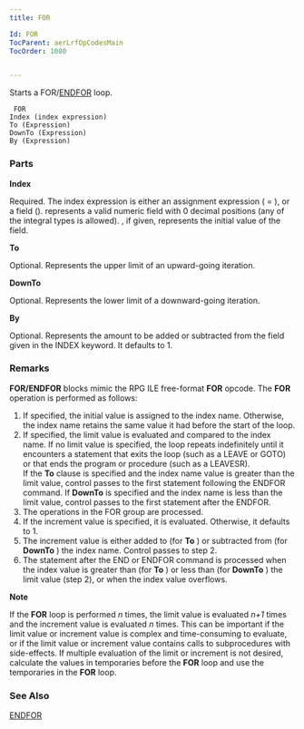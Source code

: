 ```yaml
---
title: FOR

Id: FOR
TocParent: aerLrfOpCodesMain
TocOrder: 1080


---
```


Starts a FOR/[ENDFOR](ENDFOR.html) loop.

```
 FOR
Index (index expression)
To (Expression)
DownTo (Expression)
By (Expression)
```

### Parts

**Index** 

Required. The index expression is either an assignment expression (<field> = <expression>), or a field (<field>). <field> represents a valid numeric field with 0 decimal positions (any of the integral types is allowed). <expression>, if given, represents the initial value of the field.


**To** 

Optional. Represents the upper limit of an upward-going iteration.


**DownTo** 

Optional. Represents the lower limit of a downward-going iteration.


**By** 

Optional. Represents the amount to be added or subtracted from the field given in the INDEX keyword. It defaults to 1.


### Remarks
**FOR/ENDFOR** blocks mimic the RPG ILE free-format **FOR** opcode. The **FOR** operation is performed as follows: 

1. If specified, the initial value is assigned to the index name.  Otherwise,
                the index name retains the same value it had before the start of the loop.
2. If specified, the limit value is evaluated and compared to the index name. 
                If no limit value is specified, the loop repeats indefinitely until it
                encounters a statement that exits the loop (such as a LEAVE or GOTO) or that
                ends the program or procedure (such as a LEAVESR).
                <br />
                If the **To**  clause is specified and the index name value
                is greater than the limit value, control passes to the first statement
                following the ENDFOR command.  If **DownTo** 
                is specified and the index name is less than the limit value, control passes to
                the first statement after the ENDFOR.
3. The operations in the
                FOR group are processed.
4. If the increment value is specified, it is evaluated.  Otherwise, it
                defaults to 1.
5. The increment value is either added to (for **To** ) or subtracted
                from (for **DownTo** ) the index name.  Control passes to
                step 2.
6. The statement after the END or ENDFOR command is processed when the index
                value is greater than (for **To** ) or less than (for **DownTo** )
                the limit value (step 2), or when the index value overflows.

**Note** 

If the **FOR** loop is performed *n* times, the limit value is evaluated *n+1* times and the increment value is evaluated *n* times. This can be important if the limit value or increment value is complex and time-consuming to evaluate, or if the limit value or increment value contains calls to subprocedures with side-effects. If multiple evaluation of the limit or increment is not desired, calculate the values in temporaries before the **FOR** loop and use the temporaries in the **FOR** loop. 

### See Also
[ENDFOR](ENDFOR.html) 
